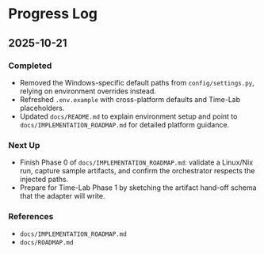 # Progress Log

## 2025-10-21

### Completed
- Removed the Windows-specific default paths from `config/settings.py`, relying on environment overrides instead.
- Refreshed `.env.example` with cross-platform defaults and Time-Lab placeholders.
- Updated `docs/README.md` to explain environment setup and point to `docs/IMPLEMENTATION_ROADMAP.md` for detailed platform guidance.

### Next Up
- Finish Phase 0 of `docs/IMPLEMENTATION_ROADMAP.md`: validate a Linux/Nix run, capture sample artifacts, and confirm the orchestrator respects the injected paths.
- Prepare for Time-Lab Phase 1 by sketching the artifact hand-off schema that the adapter will write.

### References
- `docs/IMPLEMENTATION_ROADMAP.md`
- `docs/ROADMAP.md`
